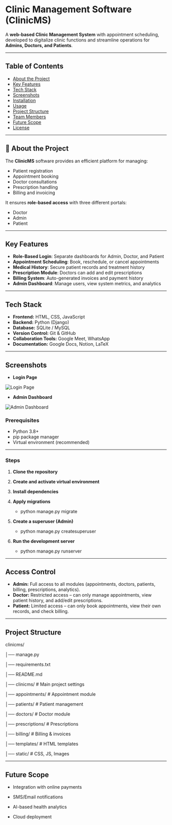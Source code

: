 #  Clinic Management Software (ClinicMS)

A **web-based Clinic Management System** with appointment scheduling, developed to digitalize clinic functions and streamline operations for **Admins, Doctors, and Patients**.

---

##  Table of Contents
- [About the Project](#-about-the-project)
- [Key Features](#-key-features)
- [Tech Stack](#-tech-stack)
- [Screenshots](#-screenshots)
- [Installation](#-installation)
- [Usage](#-usage)
- [Project Structure](#-project-structure)
- [Team Members](#-team-members)
- [Future Scope](#-future-scope)
- [License](#-license)

---

## 📖 About the Project
The **ClinicMS** software provides an efficient platform for managing:
- Patient registration
- Appointment booking
- Doctor consultations
- Prescription handling
- Billing and invoicing  

It ensures **role-based access** with three different portals:
-  Doctor  
-  Admin  
-  Patient  

---

##  Key Features
-  **Role-Based Login**: Separate dashboards for Admin, Doctor, and Patient  
-  **Appointment Scheduling**: Book, reschedule, or cancel appointments  
-  **Medical History**: Secure patient records and treatment history  
-  **Prescription Module**: Doctors can add and edit prescriptions  
-  **Billing System**: Auto-generated invoices and payment history  
-  **Admin Dashboard**: Manage users, view system metrics, and analytics  

---

##  Tech Stack
- **Frontend:** HTML, CSS, JavaScript  
- **Backend:** Python (Django)  
- **Database:** SQLite / MySQL  
- **Version Control:** Git & GitHub  
- **Collaboration Tools:** Google Meet, WhatsApp  
- **Documentation:** Google Docs, Notion, LaTeX  

---

##  Screenshots
  
- **Login Page**

![Login Page]()  

- **Admin Dashboard**

![Admin Dashboard]()  


### Prerequisites

- Python 3.8+
- pip package manager
- Virtual environment (recommended)  

---
### Steps

1. **Clone the repository**
 
2. **Create and activate virtual environment**
 
3. **Install dependencies**

 4. **Apply migrations**

    
     - python manage.py migrate

 5. **Create a superuser (Admin)**
    
    - python manage.py createsuperuser
    
6. **Run the development server**
   
    -  python manage.py runserver

---
##  Access Control
- **Admin:** Full access to all modules (appointments, doctors, patients, billing, prescriptions, analytics).  
- **Doctor:** Restricted access – can only manage appointments, view patient history, and add/edit prescriptions.  
- **Patient:** Limited access – can only book appointments, view their own records, and check billing.  

---
## Project Structure
clinicms/

│── manage.py

│── requirements.txt

│── README.md

│── clinicms/         # Main project settings

│── appointments/     # Appointment module

│── patients/         # Patient management

│── doctors/          # Doctor module

│── prescriptions/    # Prescriptions

│── billing/          # Billing & invoices

│── templates/        # HTML templates

│── static/           # CSS, JS, Images

---
## **Future Scope**

- Integration with online payments

- SMS/Email notifications

- AI-based health analytics

- Cloud deployment

